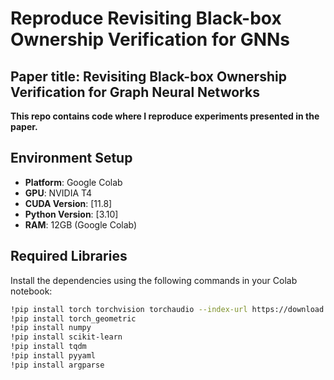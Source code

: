 

# Reproduce Revisiting Black-box Ownership Verification for GNNs

## Paper title: Revisiting Black-box Ownership Verification for Graph Neural Networks
**This repo contains code where I reproduce experiments presented in the paper.**



## **Environment Setup**

- **Platform**: Google Colab  
- **GPU**: NVIDIA T4  
- **CUDA Version**: [11.8]
- **Python Version**: [3.10]
- **RAM**: 12GB (Google Colab)

## **Required Libraries**

Install the dependencies using the following commands in your Colab notebook:

```bash
!pip install torch torchvision torchaudio --index-url https://download.pytorch.org/whl/cu118
!pip install torch_geometric
!pip install numpy
!pip install scikit-learn
!pip install tqdm
!pip install pyyaml
!pip install argparse
